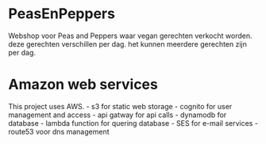 # PeasEnPeppers
Webshop voor Peas and Peppers waar vegan gerechten verkocht worden. deze gerechten verschillen per dag. het kunnen meerdere gerechten zijn per dag. 

# Amazon web services
This project uses AWS. 
    - s3 for static web storage
    - cognito for user management and access
    - api gatway for api calls
    - dynamodb for database
    - lambda function for quering database
    - SES for e-mail services
    - route53 voor dns management